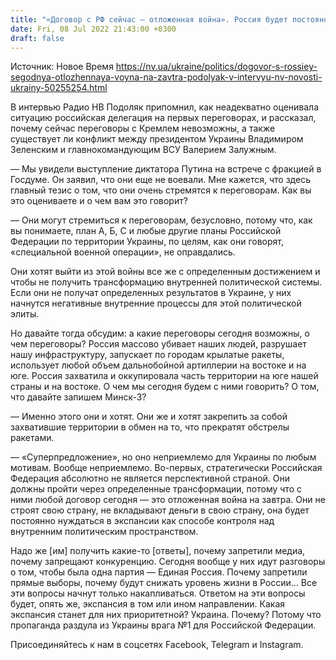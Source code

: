 ```yaml
---
title: "«Договор с РФ сейчас — отложенная война». Россия будет постоянно нуждаться в экспансии для контроля внутреннего пространства — интервью с Подоляком"
date: Fri, 08 Jul 2022 21:43:00 +0300
draft: false
---
```

Источник: Новое Время https://nv.ua/ukraine/politics/dogovor-s-rossiey-segodnya-otlozhennaya-voyna-na-zavtra-podolyak-v-intervyu-nv-novosti-ukrainy-50255254.html


В интервью Радио НВ Подоляк припомнил, как неадекватно оценивала ситуацию российская делегация на первых переговорах, и рассказал, почему сейчас переговоры с Кремлем невозможны, а также существует ли конфликт между президентом Украины Владимиром Зеленским и главнокомандующим ВСУ Валерием Залужным.

— Мы увидели выступление диктатора Путина на встрече с фракцией в Госдуме. Он заявил, что они еще не воевали. Мне кажется, что здесь главный тезис о том, что они очень стремятся к переговорам. Как вы это оцениваете и о чем вам это говорит?

— Они могут стремиться к переговорам, безусловно, потому что, как вы понимаете, план А, Б, С и любые другие планы Российской Федерации по территории Украины, по целям, как они говорят, «специальной военной операции», не оправдались.

Они хотят выйти из этой войны все же с определенным достижением и чтобы не получить трансформацию внутренней политической системы. Если они не получат определенных результатов в Украине, у них начнутся негативные внутренние процессы для этой политической элиты.

Но давайте тогда обсудим: а какие переговоры сегодня возможны, о чем переговоры? Россия массово убивает наших людей, разрушает нашу инфраструктуру, запускает по городам крылатые ракеты, использует любой объем дальнобойной артиллерии на востоке и на юге. Россия захватила и оккупировала часть территории на юге нашей страны и на востоке. О чем мы сегодня будем с ними говорить? О том, что давайте запишем Минск-3?

— Именно этого они и хотят. Они же и хотят закрепить за собой захватившие территории в обмен на то, что прекратят обстрелы ракетами.

— «Суперпредложение», но оно неприемлемо для Украины по любым мотивам. Вообще неприемлемо. Во-первых, стратегически Российская Федерация абсолютно не является перспективной страной. Они должны пройти через определенные трансформации, потому что с ними любой договор сегодня — это отложенная война на завтра. Они не строят свою страну, не вкладывают деньги в свою страну, она будет постоянно нуждаться в экспансии как способе контроля над внутренним политическим пространством.

Надо же [им] получить какие-то [ответы], почему запретили медиа, почему запрещают конкуренцию. Сегодня вообще у них идут разговоры о том, чтобы была одна партия — Единая Россия. Почему запретили прямые выборы, почему будут снижать уровень жизни в России… Все эти вопросы начнут только накапливаться. Ответом на эти вопросы будет, опять же, экспансия в том или ином направлении. Какая экспансия станет для них приоритетной? Украина. Почему? Потому что пропаганда раздула из Украины врага №1 для Российской Федерации.

Присоединяйтесь к нам в соцсетях Facebook, Telegram и Instagram.
